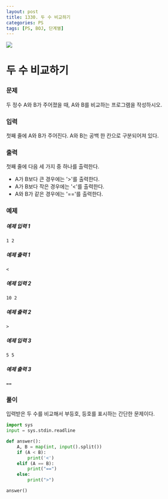 ```yaml
---
layout: post
title: 1330. 두 수 비교하기
categories: PS
tags: [PS, BOJ, 단계별]
---
```


<img src="https://onlinejudgeimages.s3-ap-northeast-1.amazonaws.com/images/boj-og.png" />

# 두 수 비교하기

### 문제

두 정수 A와 B가 주어졌을 때, A와 B를 비교하는 프로그램을 작성하시오.

### 입력

첫째 줄에 A와 B가 주어진다. A와 B는 공백 한 칸으로 구분되어져 있다.

### 출력

첫째 줄에 다음 세 가지 중 하나를 출력한다.
- A가 B보다 큰 경우에는 '>'를 출력한다.
- A가 B보다 작은 경우에는 '<'를 출력한다.
- A와 B가 같은 경우에는 '=='를 출력한다.

### 예제

##### 예제 입력 1

```
1 2
```

##### 예제 출력 1

```
<
```

##### 예제 입력 2

```
10 2
```

##### 예제 출력 2

```
>
```

##### 예제 입력 3

```
5 5
```

##### 예제 출력 3

```
==
```

### 풀이

입력받은 두 수를 비교해서 부등호, 등호를 표시하는 간단한 문제이다.

```python
import sys
input = sys.stdin.readline

def answer():
    A, B = map(int, input().split())
    if (A < B):
        print('<')
    elif (A == B):
        print("==")
    else:
        print(">")

answer()

```
